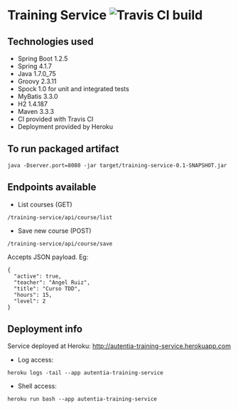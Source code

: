 Training Service ![Travis CI build](https://travis-ci.org/aruizca/training-service.svg?branch=master)
=====

## Technologies used
 * Spring Boot 1.2.5
 * Spring 4.1.7
 * Java 1.7.0_75
 * Groovy 2.3.11
 * Spock 1.0 for unit and integrated tests
 * MyBatis 3.3.0
 * H2 1.4.187
 * Maven 3.3.3
 * CI provided with Travis CI
 * Deployment provided by Heroku

## To run packaged artifact
```
java -Dserver.port=8080 -jar target/training-service-0.1-SNAPSHOT.jar

```

## Endpoints available
* List courses (GET)
```
/training-service/api/course/list
```


* Save new course (POST)
```
/training-service/api/course/save
```

Accepts JSON payload. Eg:
 ```
 {
   "active": true,
   "teacher": "Angel Ruiz",
   "title": "Curso TDD",
   "hours": 15,
   "level": 2
 }
 ```

## Deployment info
Service deployed at Heroku: http://autentia-training-service.herokuapp.com

* Log access:
```
heroku logs -tail --app autentia-training-service
```

* Shell access:
```
heroku run bash --app autentia-training-service
```


 
